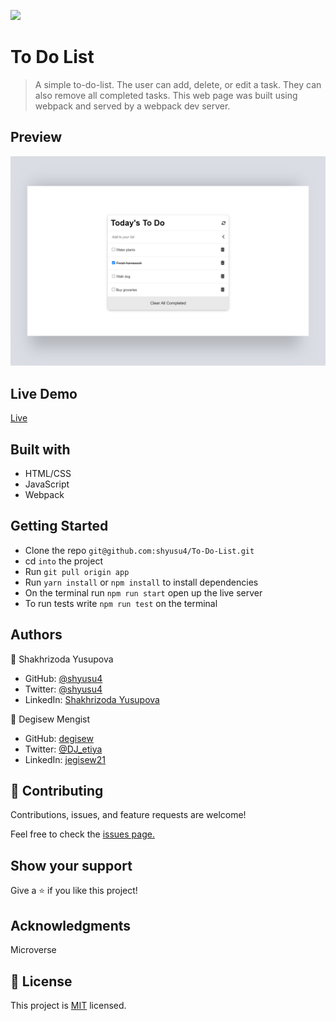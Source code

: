 ![](https://img.shields.io/badge/Microverse-blueviolet)
# To Do List
> A simple to-do-list. The user can add, delete, or edit a task. They can also remove all completed tasks. This web page was built using webpack and served by a webpack dev server.

## Preview

![Website preview](./src/mockup.png)

## Live Demo

[Live](https://shyusu4.github.io/To-Do-List/dist/)

## Built with

- HTML/CSS
- JavaScript
- Webpack

## Getting Started

- Clone the repo `git@github.com:shyusu4/To-Do-List.git`
- cd `into` the project
- Run `git pull origin app`
- Run `yarn install` or `npm install` to install dependencies
- On the terminal run `npm run start` open up the live server
- To run tests write `npm run test` on the terminal

## Authors

👤 Shakhrizoda Yusupova

- GitHub: [@shyusu4](https://github.com/shyusu4)
- Twitter: [@shyusu4](https://twitter.com/shyusu4)
- LinkedIn: [Shakhrizoda Yusupova](https://www.linkedin.com/in/shyusu4/)

👤 Degisew Mengist
- GitHub: [degisew](https://github.com/degisew)
- Twitter: [@DJ_etiya](https://twitter.com/@DJ_etiya)
- LinkedIn: [jegisew21](https://www.linkedin.com/in/degisew-mengist-390098219)

## 🤝 Contributing
Contributions, issues, and feature requests are welcome!

Feel free to check the [issues page.](https://github.com/shyusu4/To-Do-List/issues)

## Show your support
Give a ⭐️ if you like this project!

## Acknowledgments

Microverse

## 📝 License

This project is [MIT](https://github.com/shyusu4/To-Do-List/blob/main/MIT.md) licensed.

